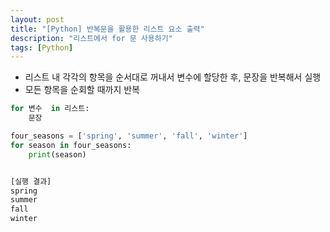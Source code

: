 ```yaml
---
layout: post
title: "[Python] 반복문을 활용한 리스트 요소 출력"
description: "리스트에서 for 문 사용하기"
tags: [Python]
---
```


- 리스트 내 각각의 항목을 순서대로 꺼내서 변수에 할당한 후,
  문장을 반복해서 실행
- 모든 항목을 순회할 때까지 반복

```python
for 변수  in 리스트:
    문장
```

```python
four_seasons = ['spring', 'summer', 'fall', 'winter']
for season in four_seasons:
    print(season)  


[실행 결과]
spring
summer
fall
winter
```

<br>